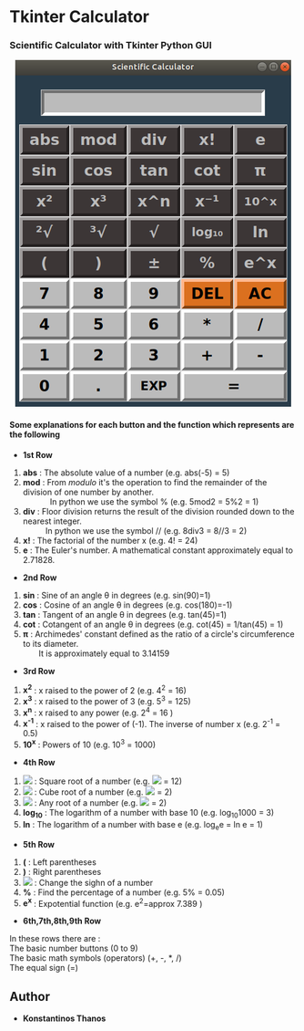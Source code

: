 # Tkinter Calculator

### Scientific Calculator with Tkinter Python GUI

<p align="center">
   <img src="sci_calc.png">
</p>

#### Some explanations for each button and the function which represents are the following

- **1st Row**  
  
1. **abs** : The absolute value of a number (e.g. abs(-5) = 5)
2. **mod** : From *modulo* it's the operation to find the remainder of the division of one number by another.  
&nbsp; &nbsp; &nbsp; &nbsp; &nbsp; &nbsp;  In python we use the symbol %  (e.g. 5mod2 = 5%2 = 1)  
3. **div** : Floor division returns the result of the division rounded down to the nearest integer.  
&nbsp; &nbsp; &nbsp; &nbsp; &nbsp;  In python we use the symbol //  (e.g. 8div3 = 8//3 = 2)
4. **x!**  : The factorial of the number x (e.g. 4! = 24)
5. **e**   : The Euler's number. A mathematical constant approximately equal to 2.71828.  

- **2nd Row**  

1. **sin** : Sine of an angle &theta; in degrees (e.g. sin(90)=1)
2. **cos** : Cosine of an angle &theta; in degrees (e.g. cos(180)=-1)
3. **tan** : Tangent of an angle &theta; in degrees (e.g. tan(45)=1)
4. **cot** : Cotangent of an angle &theta; in degrees (e.g. cot(45) = 1/tan(45) = 1)
5. **π** : Archimedes' constant defined as the ratio of a circle's circumference to its diameter.  
&nbsp; &nbsp; &nbsp; &nbsp;It is approximately equal to 3.14159

- **3rd Row**  

1. **x<sup>2</sup>** : x raised to the power of 2 (e.g. 4<sup>2</sup> = 16)
2. **x<sup>3</sup>** : x raised to the power of 3 (e.g. 5<sup>3</sup> = 125)
3. **x<sup>n</sup>** : x raised to any power (e.g. 2<sup>4</sup> = 16 )
4. **x<sup>-1</sup>** : x raised to the power of (-1). The inverse of number x (e.g. 2<sup>-1</sup> = 0.5)
5. **10<sup>x</sup>** : Powers of 10 (e.g. 10<sup>3</sup> = 1000)

- **4th Row**  

1. **<img src="https://render.githubusercontent.com/render/math?math=\sqrt[2]{}">** : Square root of a number (e.g. <img src="https://render.githubusercontent.com/render/math?math=\sqrt[2]{144}"> = 12)
2. **<img src="https://render.githubusercontent.com/render/math?math=\sqrt[3]{}">** : Cube root of a number (e.g. <img src="https://render.githubusercontent.com/render/math?math=\sqrt[3]{8}"> = 2)
3. **<img src="https://render.githubusercontent.com/render/math?math=\sqrt{}">** : Any root of a number (e.g. <img src="https://render.githubusercontent.com/render/math?math=\sqrt[4]{16}"> = 2)
4. **log<sub>10</sub>** : The logarithm of a number with base 10 (e.g. log<sub>10</sub>1000 = 3)
5. **ln** : The logarithm of a number with base e (e.g. log<sub>e</sub>e = ln e = 1)

- **5th Row**  

1. **(** : Left parentheses
2. **)** : Right parentheses
3. **<img src="https://render.githubusercontent.com/render/math?math=\pm">** : Change the sighn of a number
4. **%** : Find the percentage of a number (e.g. 5% = 0.05)
5. **e<sup>x</sup>** : Expotential function (e.g. e<sup>2</sup>=approx 7.389 )

- **6th,7th,8th,9th Row**

In these rows there are :  
The basic number buttons (0 to 9)  
The basic math symbols (operators) (+, -, *, /)  
The equal sign (=)

## Author
* **Konstantinos Thanos**

